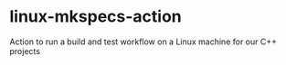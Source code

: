 # linux-mkspecs-action
Action to run a build and test workflow on a Linux machine for our C++ projects

